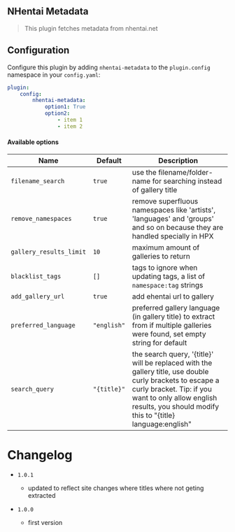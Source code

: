 NHentai Metadata
----------------------------

> This plugin fetches metadata from nhentai.net

## Configuration

Configure this plugin by adding `nhentai-metadata` to the `plugin.config` namespace in your `config.yaml`:
```yaml
plugin:
    config:
        nhentai-metadata:
            option1: True
            option2:
                - item 1
                - item 2
```

#### Available options

Name | Default | Description
--- | --- | ---
`filename_search` | `true` | use the filename/folder-name for searching instead of gallery title
`remove_namespaces` | `true` | remove superfluous namespaces like 'artists', 'languages' and 'groups' and so on because they are handled specially in HPX
`gallery_results_limit` | `10` | maximum amount of galleries to return
`blacklist_tags` | `[]` | tags to ignore when updating tags, a list of `namespace:tag` strings
`add_gallery_url` | `true` | add ehentai url to gallery
`preferred_language` | `"english"` | preferred gallery language (in gallery title) to extract from if multiple galleries were found, set empty string for default
`search_query` | `"{title}"` | the search query, '{title}' will be replaced with the gallery title, use double curly brackets to escape a curly bracket. Tip: if you want to only allow english results, you should modify this to "{title} language:english"


# Changelog
    
- `1.0.1`
    - updated to reflect site changes where titles where not geting extracted
    
- `1.0.0`
    - first version